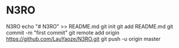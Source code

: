 # N3RO
N3RO
echo "# N3RO" >> README.md
git init
git add README.md
git commit -m "first commit"
git remote add origin https://github.com/LauYaoze/N3RO.git
git push -u origin master
